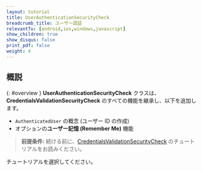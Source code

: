 ```yaml
---
layout: tutorial
title: UserAuthenticationSecurityCheck
breadcrumb_title: ユーザー認証
relevantTo: [android,ios,windows,javascript]
show_children: true
show_disqus: false
print_pdf: false
weight: 4
---
```

<!-- NLS_CHARSET=UTF-8 -->
## 概説
{: #overview }
**UserAuthenticationSecurityCheck** クラスは、**CredentialsValidationSecurityCheck** のすべての機能を継承し、以下を追加します。

- `AuthenticatedUser` の概念 (ユーザー ID の作成)
- オプションの**ユーザー記憶 (Remember Me)** 機能

> **前提条件:** 続ける前に、[CredentialsValidationSecurityCheck](../credentials-validation) のチュートリアルをお読みください。

チュートリアルを選択してください。
